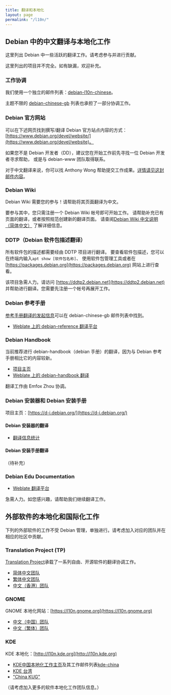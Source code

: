```yaml
---
title: 翻译和本地化
layout: page
permalink: "/l10n/"
---
```


## Debian 中的中文翻译与本地化工作

这里列出 Debian 中一些活跃的翻译工作。请考虑参与并进行贡献。

这里列出的项目并不完全。如有缺漏，欢迎补充。

### 工作协调

我们使用一个独立的邮件列表：[debian-l10n-chinese](https://lists.debian.org/debian-l10n-chinese/)。

主题不限的 [debian-chinese-gb](https://lists.debian.org/debian-chinese-gb/)
列表也承担了一部分协调工作。

### Debian 官方网站

可以在下述网页找到撰写/翻译 Debian 官方站点内容的方式：
[https://www.debian.org/devel/website/](https://www.debian.org/devel/website)。

如果您不是 Debian 开发者（DD），建议您在开始工作前先寻找一位 Debian 开发者寻求帮助，
或是与 debian-www 团队取得联系。

对于中文翻译来说，你可以找 Anthony Wong 帮助提交工作成果。[详情请见这封邮件内容](https://lists.debian.org/debian-chinese-gb/2016/11/msg00011.html)。

### Debian Wiki

Debian Wiki 需要您的参与！请帮助将其页面翻译为中文。

要参与其中，您只需注册一个 Debian Wiki 帐号即可开始工作。
请帮助补充已有页面的翻译，或者按照规范创建新的翻译页面。
请查阅[Debian Wiki 中文说明（简体中文）](https://wiki.debian.org/zh_CN/DebianWiki)
了解详细信息。

### DDTP（Debian 软件包描述翻译）
所有软件包的描述都需要经由 DDTP 项目进行翻译。
要查看软件包描述，您可以在终端内输入`apt show [软件包名称]`、
使用软件包管理工具或者在 [https://packages.debian.org](https://packages.debian.org) 网站上进行查看。

该项目急需人力。请访问 [https://ddtp2.debian.net](https://ddtp2.debian.net)
并帮助进行翻译。您需要先注册一个帐号再展开工作。

### Debian 参考手册

[参考手册翻译的发起信息](https://lists.debian.org/debian-chinese-gb/2016/07/msg00012.html)可以在 debian-chinese-gb 邮件列表中找到。

* [Weblate 上的 debian-reference 翻译平台](https://hosted.weblate.org/projects/debian-reference/)

### Debian Handbook

当前推荐进行 debian-handbook（debian 手册）的翻译，因为与 Debian 参考手册相比它的内容较新。

* [项目主页](https://debian-handbook.info/)
* [Weblate 上的 debian-handbook 翻译](https://hosted.weblate.org/projects/debian-handbook/)

翻译工作由 Emfox Zhou 协调。

### Debian 安装器和 Debian 安装手册

项目主页：[https://d-i.debian.org/](https://d-i.debian.org/)

#### Debian 安装器的翻译

* [翻译信息统计](https://d-i.debian.org/l10n-stats/translation-status.html)

#### Debian 安装手册翻译

（待补充）

### Debian Edu Documentation

* [Weblate 翻译平台](https://hosted.weblate.org/projects/debian-edu-documentation/debian-edu-stretch/)

急需人力。如您感兴趣，请帮助我们继续翻译工作。

## 外部软件的本地化和国际化工作

下列的外部软件的工作不受 Debian 管理，单独进行。请考虑加入对应的团队并在相应的社区中贡献。

### Translation Project (TP)

[Translation Project](https://translationproject.org)承载了一系列自由、开源软件的翻译协调工作。

* [简体中文团队](https://translationproject.org/team/zh_CN.html)
* [繁体中文团队](https://translationproject.org/team/zh_TW.html)
* [中文（香港）团队](https://translationproject.org/team/zh_HK.html)

### GNOME

GNOME 本地化网站：[https://l10n.gnome.org](https://l10n.gnome.org)

* [中文（中国）团队](https://l10n.gnome.org/teams/zh_CN)   
* [中文（繁体）团队](https://l10n.gnome.org/teams/zh_trad)

### KDE

KDE 本地化：[http://l10n.kde.org](http://l10n.kde.org)

* [KDE中国本地化工作主页](https://community.kde.org/KDE_Localization/zh-cn)及其工作邮件列表[kde-china](https://mail.kde.org/mailman/listinfo/kde-china)
* [KDE 台湾](http://kde.linux.org.tw/)
* ["China KUG"](http://www.kde-china.org/)

（请考虑加入更多的软件本地化工作团队信息。）
